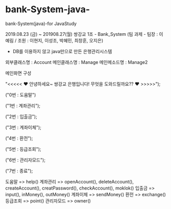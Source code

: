 # bank-System-java-
bank-System(java)-for JavaStudy

2019.08.23 (금) ~ 201908.27(월)
쌍강교 1조 - Bank_System
(팀 과제 - 팀장 : 이예림 / 조원 : 이현지, 이성조, 박혜민, 최창훈, 오지은)

* DB를 이용하지 않고 java만으로 만든 은행관리시스템

외부클래스명 : Account
메인클래스명 : Manage
메인메소드명 : Manage2

메인화면 구성

"<<<<<  ♥ 안녕하세요~ 쌍강교 은행입니다! 무엇을 도와드릴까요?? ♥  >>>>>");

("0번 : 도움말")

("1번 : 계좌관리");

("2번 : 입출금");

("3번 : 계좌이체");

("4번 : 환전");

("5번 : 등급조회");

("6번 : 관리자모드");

("7번 : 종료");


도움말 => help()
계좌관리 => openAccount(), deleteAccount(), createAccount(), creatPassword(), checkAccount(), moklok()
입출금 => input(), inMoney(), outMoney()
계좌이체 => sendMoney()
환전 => exchange()
등급조회 => point()
관리자모드 => owner()



